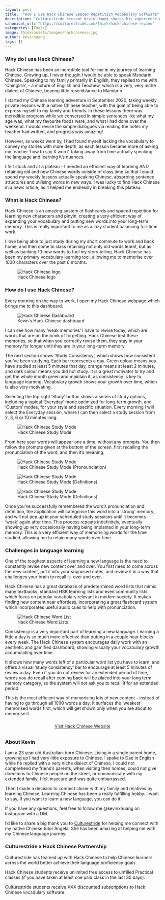 ```yaml
---
layout: post
title:  "How I use Hack Chinese Spaced Repetition Vocabulary Software"
description: "Culturestride student Kevin Huang shares his experience using Mandarin Chinese spaced repetition vocabulary building tool Hack Chinese."
canonical_url: "https://culturestride.com/think/hack-chinese-review"
categories: [Tools]
image: think/assets/images/hackchinese.jpg
author: kevinhuang
tags: []
---
```

### Why do I use Hack Chinese?
Hack Chinese has been an incredible tool for me in my journey of learning Chinese. Growing up, I never thought I would be able to speak Mandarin Chinese. Speaking to my family primarily in English, they replied to me with ‘Chinglish’, - a mixture of English and Teochew, which is a very, very niche dialect of Chinese, bearing little resemblance to Mandarin.

I started my Chinese learning adventure in September 2020, taking weekly private lessons with a native Chinese teacher, with the goal of being able to express myself to my family and friends. In these lessons there was incredible progress while we conversed in simple sentences like what my age was, what my favourite foods were, and what I had done over the weekend. I would revise the simple dialogues via reading the notes my teacher had written, and progress was amazing! 

However, as weeks went by, I had found myself lacking the vocabulary to convey my stories with more depth, as each lesson became more of asking my teacher ‘how to say X word’, taking away from time actually speaking the language and learning it’s nuances.

I felt stuck and at a plateau - I needed an efficient way of learning AND retaining old and new Chinese words outside of class time so that I could spend my weekly lessons actually speaking Chinese, absorbing sentence structures and utilising words in new ways. I was lucky to find Hack Chinese in a news article, as it helped me endlessly in breaking this plateau. 

### What is Hack Chinese?
Hack Chinese is an amazing system of flashcards and spaced repetition for learning new characters and pinyin, creating a very efficient way of expanding your vocabulary and putting new words into your long-term memory. This is really important to me as a lazy student balancing full-time work.

I love being able to just study during my short commute to work and back home, and then come to class retaining not only old words learnt, but as well as banking 10 new words to fuel my story telling. Hack Chinese has been my primary vocabulary learning tool, allowing me to memorise over 1000 characters over the past 6 months. 

<figure>
  <img class="blogImage" src="https://culturestride.github.io/think/assets/images/hackchinese.jpg" alt="Hack Chinese logo"/>
  <figcaption>Hack Chinese logo</figcaption>
</figure>

### How do I use Hack Chinese?
Every morning on the way to work, I open my Hack Chinese webpage which brings me to this dashboard.

<figure>
  <img class="blogImage" style="max-height:600px" src="https://culturestride.github.io/think/assets/images/hackchinesedashboard.png" alt="Hack Chinese Dashboard"/>
  <figcaption>Kevin's Hack Chinese dashboard</figcaption>
</figure>

I can see how many ‘weak memories’ I have to revise today, which are words that are on the brink of forgetting. Hack Chinese test these memories, so that when you correctly revise them, they stay in your memory for longer until they are in your long-term memory.

The next section shows ‘Study Consistency’, which shows how consistent you’ve been studying. Each bar represents a day. Green colour means you have studied at least 5 minutes that day, orange means at least 2 minutes, and dark colour means you did not study. It is a great motivator to try and get the whole month green and maintain it, as consistency is key to language learning. Vocabulary growth shows your growth over time, which is also very motivating. 

Selecting the top right ‘Study’ button shows a series of study options, including a typical ‘Everyday’ mode optimized for long-term growth, and ‘Custom’ modes, for your style and specific situation. Every morning I will select the Everyday session, where I can then select a study session from 2, 3, 6 or 10 minutes long. 

<figure>
  <img class="blogImage" src="https://culturestride.github.io/think/assets/images/hackchinesestudy1.png" alt="Hack Chinese Study Mode"/>
  <figcaption>Hack Chinese Study Mode</figcaption>
</figure>

From here your words will appear one a time, without any prompts. You then follow the prompts given at the bottom of the screen, first recalling the pronunciation of the word, and then it’s meaning.

<figure>
  <img class="blogImage" src="https://culturestride.github.io/think/assets/images/hackchinesestudy2.png" alt="Hack Chinese Study Mode"/>
  <figcaption>Hack Chinese Study Mode (Pronounciation)</figcaption>
</figure>


<figure>
  <img class="blogImage" src="https://culturestride.github.io/think/assets/images/hackchinesestudy3.png" alt="Hack Chinese Study Mode"/>
  <figcaption>Hack Chinese Study Mode (Definitions)</figcaption>
</figure>

<figure>
  <img class="blogImage" src="https://culturestride.github.io/think/assets/images/hackchinesestudy4.png" alt="Hack Chinese Study Mode"/>
  <figcaption>Hack Chinese Study Mode (Definitions)</figcaption>
</figure>

Once you’ve successfully remembered the word’s pronunciation and definition, the application will categorise this word into a ‘strong’ memory, and will not pop up in your scheduled study sessions until it becomes ‘weak’ again after time. This process repeats indefinitely, eventually showing up very occasionally having being implanted in your long-term memory. This is a very efficient way of memorising words for the time studied, allowing me to retain many words over time. 

### Challenges in language learning
One of the toughest aspects of learning a new language is the need to constantly revise new content over and over. You first need to come across the new content, put it into your supposed notes, and review it in a way that challenges your brain to recall it- over and over.

Hack Chinese has a great database of predetermined word lists that mimic many textbooks, standard HSK learning lists and even community lists which focus on popular vocabulary relevant in modern society. It makes finding new content near effortless, incorporating a great flashcard system which incorporates useful audio cues to help with pronunciation.

<figure>
  <img class="blogImage" style="max-height:600px" src="https://culturestride.github.io/think/assets/images/hackchinesewordlist.png" alt="Hack Chinese Word List"/>
  <figcaption>Hack Chinese Word Lists</figcaption>
</figure>

Consistency is a very important part of learning a new language. Learning a little a day is so much more effective than putting in a couple hour blocks every week. The Hack Chinese system encourages daily work with an aesthetic and gamified dashboard, showing visually your vocabulary growth accumulating over time.

It shows how many words left of a particular word list you have to learn, and offers a visual ‘study consistency’ bar to encourage at least 5 minutes of review a day. Even if you do not review for an extended period of time, words you do recall after coming back will be placed into your long term memory category, so the system will not ask you to recall it for an extended period.

This is the most efficient way of memorising lots of new content – instead of having to go through all 1000 words a day, it surfaces the ‘weakest’ memorised words first, which will get shown only when you are about to memorise it.

<div style="width:100%;text-align:center">
<a class="button button-primary button-block button-shadow" style="display:inline-block; margin: 10px" href="https://www.hackchinese.com/?utm_source=culturestride" target="_blank">Visit Hack Chinese Website</a>
</div>

### About Kevin
I am a 23 year old Australian-born Chinese. Living in a single parent home, growing up I had very little exposure to Chinese. I spoke to Dad in English while he replied with a very niche dialect of Chinese. I could not comprehend my friend’s parents, when visiting their homes, could not give directions to Chinese people on the street, or communicate with my extended family. I felt insecure and was quite embarrassed. 

Then I made a decision to connect closer with my family and relatives by learning Chinese. 
Learning Chinese has been a really fulfilling hobby. I want to say, if you want to learn a new language, you can do it! 

If you have any questions, feel free to follow me @kevinxhuang on Instagram with a DM. 

I’d like to share a big thank you to [Culturestride](https://culturestride.com/) for helping me connect with my native Chinese tutor Angela. She has been amazing at helping me with my Chinese language journey. 

### Culturestride x Hack Chinese Partnership
Culturestride has teamed up with Hack Chinese to help Chinese learners across the world better achieve their language proficiency goals.

Hack Chinese students receive unlimited free access to unfilled Practical classes (if you have taken at least one paid class in the last 30 days).

Culturestride students receive XXX discounted subscriptions to Hack Chinese vocabulary software.